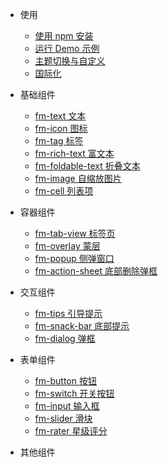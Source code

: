 - 使用
  - [使用 npm 安装](guide/npm-install)
  - [运行 Demo 示例](guide/run-demo)
  - [主题切换与自定义](guide/theme)
  - [国际化](guide/i18n)

- 基础组件
  - [fm-text 文本](packages/fm-text/)
  - [fm-icon 图标](packages/fm-icon/)
  - [fm-tag 标签](packages/fm-tag/)
  - [fm-rich-text 富文本](packages/fm-rich-text/)
  - [fm-foldable-text 折叠文本](packages/fm-foldable-text/)
  - [fm-image 自缩放图片](packages/fm-image/)
  - [fm-cell 列表项](packages/fm-cell/)

- 容器组件
  - [fm-tab-view 标签页](packages/fm-tab-view/)
  - [fm-overlay 蒙层](packages/fm-overlay/)
  - [fm-popup 侧弹窗口](packages/fm-popup/)
  - [fm-action-sheet 底部删除弹框](packages/fm-action-sheet/)

- 交互组件
  - [fm-tips 引导提示](packages/fm-tips/)
  - [fm-snack-bar 底部提示](packages/fm-snack-bar/)
  - [fm-dialog 弹框](packages/fm-dialog/)

- 表单组件
  - [fm-button 按钮](packages/fm-button/)
  - [fm-switch 开关按钮](packages/fm-switch/)
  - [fm-input 输入框](packages/fm-input/)
  - [fm-slider 滑块](packages/fm-slider/)
  - [fm-rater 星级评分](packages/fm-rater/)
  
- 其他组件